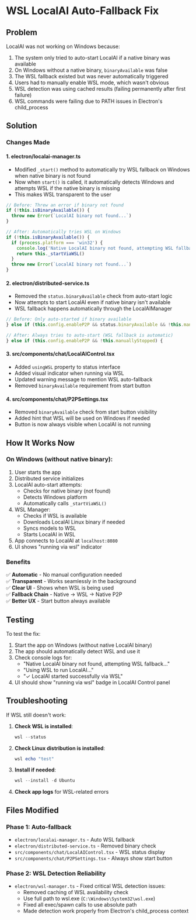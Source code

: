# WSL LocalAI Auto-Fallback Fix

## Problem
LocalAI was not working on Windows because:
1. The system only tried to auto-start LocalAI if a native binary was available
2. On Windows without a native binary, `binaryAvailable` was false
3. The WSL fallback existed but was never automatically triggered
4. Users had to manually enable WSL mode, which wasn't obvious
5. WSL detection was using cached results (failing permanently after first failure)
6. WSL commands were failing due to PATH issues in Electron's child_process

## Solution

### Changes Made

#### 1. **electron/localai-manager.ts**
- Modified `_start()` method to automatically try WSL fallback on Windows when native binary is not found
- Now when `start()` is called, it automatically detects Windows and attempts WSL if the native binary is missing
- This makes WSL transparent to the user

```typescript
// Before: Threw an error if binary not found
if (!this.isBinaryAvailable()) {
  throw new Error(`LocalAI binary not found...`)
}

// After: Automatically tries WSL on Windows
if (!this.isBinaryAvailable()) {
  if (process.platform === 'win32') {
    console.log('Native LocalAI binary not found, attempting WSL fallback...')
    return this._startViaWSL()
  }
  throw new Error(`LocalAI binary not found...`)
}
```

#### 2. **electron/distributed-service.ts**
- Removed the `status.binaryAvailable` check from auto-start logic
- Now attempts to start LocalAI even if native binary isn't available
- WSL fallback happens automatically through the LocalAIManager

```typescript
// Before: Only auto-started if binary available
} else if (this.config.enableP2P && status.binaryAvailable && !this.manuallyStopped) {

// After: Always tries to auto-start (WSL fallback is automatic)
} else if (this.config.enableP2P && !this.manuallyStopped) {
```

#### 3. **src/components/chat/LocalAIControl.tsx**
- Added `usingWSL` property to status interface
- Added visual indicator when running via WSL
- Updated warning message to mention WSL auto-fallback
- Removed `binaryAvailable` requirement from start button

#### 4. **src/components/chat/P2PSettings.tsx**
- Removed `binaryAvailable` check from start button visibility
- Added hint that WSL will be used on Windows if needed
- Button is now always visible when LocalAI is not running

## How It Works Now

### On Windows (without native binary):

1. User starts the app
2. Distributed service initializes
3. LocalAI auto-start attempts:
   - Checks for native binary (not found)
   - Detects Windows platform
   - Automatically calls `_startViaWSL()`
4. WSL Manager:
   - Checks if WSL is available
   - Downloads LocalAI Linux binary if needed
   - Syncs models to WSL
   - Starts LocalAI in WSL
5. App connects to LocalAI at `localhost:8080`
6. UI shows "running via wsl" indicator

### Benefits

✅ **Automatic** - No manual configuration needed  
✅ **Transparent** - Works seamlessly in the background  
✅ **Clear UI** - Shows when WSL is being used  
✅ **Fallback Chain** - Native → WSL → Native P2P  
✅ **Better UX** - Start button always available  

## Testing

To test the fix:

1. Start the app on Windows (without native LocalAI binary)
2. The app should automatically detect WSL and use it
3. Check console logs for:
   - "Native LocalAI binary not found, attempting WSL fallback..."
   - "Using WSL to run LocalAI..."
   - "✓ LocalAI started successfully via WSL"
4. UI should show "running via wsl" badge in LocalAI Control panel

## Troubleshooting

If WSL still doesn't work:

1. **Check WSL is installed**:
   ```powershell
   wsl --status
   ```

2. **Check Linux distribution is installed**:
   ```powershell
   wsl echo "test"
   ```

3. **Install if needed**:
   ```powershell
   wsl --install -d Ubuntu
   ```

4. **Check app logs** for WSL-related errors

## Files Modified

### Phase 1: Auto-fallback
- `electron/localai-manager.ts` - Auto WSL fallback
- `electron/distributed-service.ts` - Removed binary check
- `src/components/chat/LocalAIControl.tsx` - WSL status display
- `src/components/chat/P2PSettings.tsx` - Always show start button

### Phase 2: WSL Detection Reliability
- `electron/wsl-manager.ts` - Fixed critical WSL detection issues:
  - Removed caching of WSL availability check
  - Use full path to wsl.exe (`C:\Windows\System32\wsl.exe`)
  - Fixed all exec/spawn calls to use absolute path
  - Made detection work properly from Electron's child_process context

